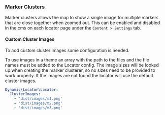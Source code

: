 ### Marker Clusters

Marker clusters allows the map to show a single image for multiple markers that are close together when zoomed out.
This can be enabled and disabled in the cms on each locator page under the `Content > Settings` tab.

#### Custom Cluster Images
To add custom cluster images some configuration is needed.

To use images in a theme an array with the path to the files and the file names must be added to the Locator config.
The image sizes will be looked up when creating the marker clusterer, so no sizes need to be provided to work properly.
If the images are not found the locator will use the default cluster images.

```yaml
Dynamic\Locator\Locator:
  ClusterImages:
    - 'dist/images/m1.png'
    - 'dist/images/m2.png'
    - 'dist/images/m3.png'
```

